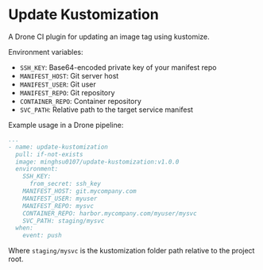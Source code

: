 # Update Kustomization
A Drone CI plugin for updating an image tag using kustomize.

Environment variables:
- `SSH_KEY`: Base64-encoded private key of your manifest repo
- `MANIFEST_HOST`: Git server host
- `MANIFEST_USER`: Git user
- `MANIFEST_REPO`: Git repository
- `CONTAINER_REPO`: Container repository
- `SVC_PATH`: Relative path to the target service manifest

Example usage in a Drone pipeline:
```yaml
...
- name: update-kustomization
  pull: if-not-exists
  image: minghsu0107/update-kustomization:v1.0.0
  environment:
    SSH_KEY:
      from_secret: ssh_key
    MANIFEST_HOST: git.mycompany.com
    MANIFEST_USER: myuser
    MANIFEST_REPO: mysvc
    CONTAINER_REPO: harbor.mycompany.com/myuser/mysvc
    SVC_PATH: staging/mysvc
  when:
    event: push
```
Where `staging/mysvc` is the kustomization folder path relative to the project root.
